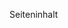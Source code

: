 <!doctype html>
<html lang="de">
  <head>
    <meta charset="utf-8">
    <meta name="viewport" content="width=device-width, initial-scale=1.0">
    <title>Beschreibung der Seite</title>
  </head>
  <body>
    <p>Seiteninhalt</p>
  </body>
</html>
